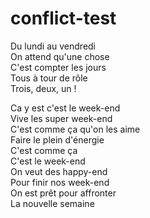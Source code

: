 # conflict-test
Du lundi au vendredi  
On attend qu'une chose  
C'est compter les jours  
Tous à tour de rôle  
Trois, deux, un !

Ca y est c'est le week-end  
Vive les super week-end  
C'est comme ça qu'on les aime  
Faire le plein d'énergie  
C'est comme ça  
C'est le week-end  
On veut des happy-end  
Pour finir nos week-end  
On est prêt pour affronter  
La nouvelle semaine  
